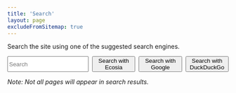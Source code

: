 ```yaml
---
title: 'Search'
layout: page
excludeFromSitemap: true
---
```


<style type="text/css">
form {
    display: flex;
    flex-direction: row;
    flex-wrap: wrap;
    column-gap: 0.5rem;
}

input[type=text] {
    flex-basis: 100%;
}

button {
    flex-basis: 0;
    flex-grow: 1;
}
</style>

Search the site using one of the suggested search engines.

<form rel="search" method="get">
    <input type="hidden" name="sites" value="ciccarello.me"/>
    <input type="hidden" name="q" value="site:ciccarello.me "/>
    <input type="search" name="q" placeholder="Search" aria-label="Query"/>
    <button type="submit" formaction="https://ecosia.com/search">Search with Ecosia</button>
    <button type="submit" formaction="https://www.google.com/search">Search with Google</button>
    <button type="submit" formaction="https://duckduckgo.com/">Search with DuckDuckGo</button>
</form>

_Note: Not all pages will appear in search results._
